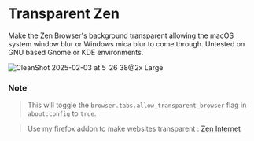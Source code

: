 # Transparent Zen
Make the Zen Browser's background transparent allowing the macOS system window blur or Windows mica blur to come through. Untested on GNU based Gnome or KDE environments.

![CleanShot 2025-02-03 at 5  26 38@2x Large](https://github.com/user-attachments/assets/b7c0fbb4-75cc-4457-ba64-c46cc486338c)

### Note
> This will toggle the `browser.tabs.allow_transparent_browser` flag in `about:config` to `true`.

> Use my firefox addon to make websites transparent : [Zen Internet](https://addons.mozilla.org/en-US/firefox/addon/zen-internet/)
